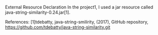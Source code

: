 External Resource Declaration
In the project1, I used a jar resource called java-string-similarity-0.24.jar[1].


References:
[1]tdebatty, java-string-smilirity, (2017), GitHub repository, https://github.com/tdebatty/java-string-similarity.git
